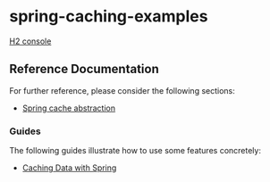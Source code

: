# spring-caching-examples

[H2 console](http://localhost:10090/h2-console)


## Reference Documentation

For further reference, please consider the following sections:

* [Spring cache abstraction](https://docs.spring.io/spring-boot/docs/2.3.0.RELEASE/reference/htmlsingle/#boot-features-caching)

### Guides

The following guides illustrate how to use some features concretely:

* [Caching Data with Spring](https://spring.io/guides/gs/caching/)
